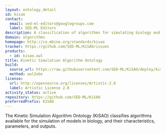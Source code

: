 ```yaml
---
layout: ontology_detail
id: kisao
contact:
  email: sed-ml-editors@googlegroups.com
  label: SED-ML Editors
description: A classification of algorithms for simulating biology and their outputs
domain: algorithms
homepage: http://co.mbine.org/standards/kisao
tracker: https://github.com/SED-ML/KiSAO/issues
products:
  - id: kisao.owl
title: Kinetic Simulation Algorithm Ontology
build:
  source_url: https://raw.githubusercontent.com/SED-ML/KiSAO/deploy/kisao.owl
  method: owl2obo
license:
  url: http://opensource.org/licenses/Artistic-2.0
  label: Artistic License 2.0
activity_status: active
repository: https://github.com/SED-ML/KiSAO
preferredPrefix: KISAO
---
```


The Kinetic Simulation Algorithm Ontology (KiSAO) classifies algorithms available for the simulation of models in biology, and their characteristics, parameters, and outputs.
